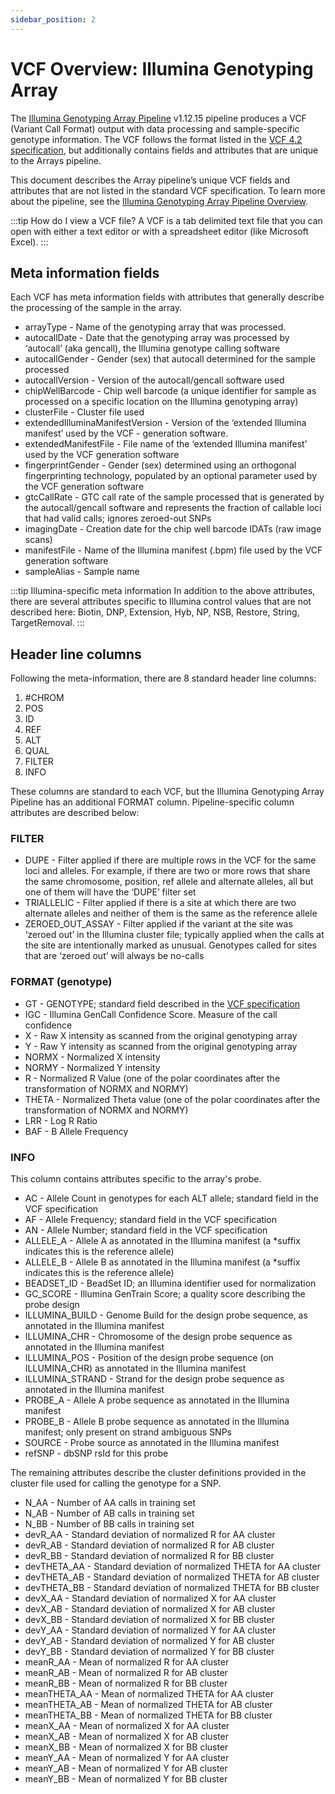```yaml
---
sidebar_position: 2
---
```


# VCF Overview: Illumina Genotyping Array

The [Illumina Genotyping Array Pipeline](https://github.com/broadinstitute/warp/blob/develop/pipelines/broad/genotyping/illumina/IlluminaGenotypingArray.wdl) v1.12.15 pipeline produces a VCF (Variant Call Format) output with data processing and sample-specific genotype information. The VCF follows the format listed in the [VCF 4.2 specification](https://samtools.github.io/hts-specs/VCFv4.2.pdf), but additionally contains fields and attributes that are unique to the Arrays pipeline.

This document describes the Array pipeline’s unique VCF fields and attributes that are not listed in the standard VCF specification. To learn more about the pipeline, see the [Illumina Genotyping Array Pipeline Overview](./README.md).


:::tip How do I view a VCF file?
A VCF is a tab delimited text file that you can open with either a text editor or with a spreadsheet editor (like Microsoft Excel).
:::

## Meta information fields
Each VCF has meta information fields with attributes that generally describe the processing of the sample in the array.


- arrayType - Name of the genotyping array that was processed.
- autocallDate - Date that the genotyping array was processed by ‘autocall’ (aka gencall), the Illumina genotype calling software
- autocallGender - Gender (sex) that autocall determined for the sample processed
- autocallVersion - Version of the autocall/gencall software used
- chipWellBarcode - Chip well barcode (a unique identifier for sample as processed on a specific location on the Illumina genotyping array)
- clusterFile - Cluster file used
- extendedIlluminaManifestVersion - Version of the ‘extended Illumina manifest’ used by the VCF - generation software.
- extendedManifestFile - File name of the ‘extended Illumina manifest’ used by the VCF generation software
- fingerprintGender - Gender (sex) determined using an orthogonal fingerprinting technology, populated by an optional parameter used by the VCF generation software
- gtcCallRate - GTC call rate of the sample processed that is generated by the autocall/gencall software and represents the fraction of callable loci that had valid calls; ignores zeroed-out SNPs
- imagingDate - Creation date for the chip well barcode IDATs (raw image scans)
- manifestFile - Name of the Illumina manifest (.bpm) file used by the VCF generation software
- sampleAlias - Sample name

:::tip Illumina-specific meta information
In addition to the above attributes, there are several attributes specific to Illumina control values that are not described here: Biotin, DNP, Extension, Hyb, NP, NSB, Restore, String, TargetRemoval.
:::

## Header line columns
Following the meta-information, there are 8 standard header line columns:
1. #CHROM
2. POS
3. ID
4. REF
5. ALT
6. QUAL
7. FILTER
8. INFO

These columns are standard to each VCF, but the Illumina Genotyping Array Pipeline has an additional FORMAT column. Pipeline-specific column attributes are described below:

### FILTER
- DUPE - Filter applied if there are multiple rows in the VCF for the same loci and alleles. For example, if there are two or more rows that share the same chromosome, position, ref allele and alternate alleles, all but one of them will have the ‘DUPE’ filter set
- TRIALLELIC - Filter applied if there is a site at which there are two alternate alleles and neither of them is the same as the reference allele
- ZEROED_OUT_ASSAY - Filter applied if the variant at the site was ‘zeroed out’ in the Illumina cluster file; typically applied when the calls at the site are intentionally marked as unusual. Genotypes called for sites that are ‘zeroed out’ will always be no-calls

### FORMAT (genotype)
- GT - GENOTYPE; standard field described in the [VCF specification](https://samtools.github.io/hts-specs/VCFv4.2.pdf)
- IGC - Illumina GenCall Confidence Score. Measure of the call confidence
- X - Raw X intensity as scanned from the original genotyping array
- Y - Raw Y intensity as scanned from the original genotyping array
- NORMX - Normalized X intensity
- NORMY - Normalized Y intensity
- R - Normalized R Value (one of the polar coordinates after the transformation of NORMX and NORMY)
- THETA - Normalized Theta value (one of the polar coordinates after the transformation of NORMX and NORMY)
- LRR - Log R Ratio
- BAF - B Allele Frequency

### INFO
This column contains attributes specific to the array's probe.

- AC - Allele Count in genotypes for each ALT allele; standard field in the VCF specification
- AF - Allele Frequency; standard field in the VCF specification
- AN - Allele Number; standard field in the VCF specification
- ALLELE_A - Allele A as annotated in the Illumina manifest (a *suffix indicates this is the reference allele)
- ALLELE_B - Allele B as annotated in the Illumina manifest (a *suffix indicates this is the reference allele)
- BEADSET_ID - BeadSet ID; an Illumina identifier used for normalization
- GC_SCORE - Illumina GenTrain Score; a quality score describing the probe design
- ILLUMINA_BUILD - Genome Build for the design probe sequence, as annotated in the Illumina manifest
- ILLUMINA_CHR - Chromosome of the design probe sequence as annotated in the Illumina manifest
- ILLUMINA_POS - Position of the design probe sequence (on ILLUMINA_CHR) as annotated in the Illumina manifest
- ILLUMINA_STRAND - Strand for the design probe sequence as annotated in the Illumina manifest
- PROBE_A - Allele A probe sequence as annotated in the Illumina manifest
- PROBE_B - Allele B probe sequence as annotated in the Illumina manifest; only present on strand ambiguous SNPs
- SOURCE - Probe source as annotated in the Illumina manifest
- refSNP - dbSNP rsId for this probe

The remaining attributes describe the cluster definitions provided in the cluster file used for calling the genotype for a SNP.

- N_AA - Number of AA calls in training set
- N_AB - Number of AB calls in training set
- N_BB - Number of BB calls in training set
- devR_AA - Standard deviation of normalized R for AA cluster
- devR_AB - Standard deviation of normalized R for AB cluster
- devR_BB - Standard deviation of normalized R for BB cluster
- devTHETA_AA - Standard deviation of normalized THETA for AA cluster
- devTHETA_AB - Standard deviation of normalized THETA for AB cluster
- devTHETA_BB - Standard deviation of normalized THETA for BB cluster
- devX_AA - Standard deviation of normalized X for AA cluster
- devX_AB - Standard deviation of normalized X for AB cluster
- devX_BB - Standard deviation of normalized X for BB cluster
- devY_AA - Standard deviation of normalized Y for AA cluster
- devY_AB - Standard deviation of normalized Y for AB cluster
- devY_BB - Standard deviation of normalized Y for BB cluster
- meanR_AA - Mean of normalized R for AA cluster
- meanR_AB - Mean of normalized R for AB cluster
- meanR_BB - Mean of normalized R for BB cluster
- meanTHETA_AA - Mean of normalized THETA for AA cluster
- meanTHETA_AB - Mean of normalized THETA for AB cluster
- meanTHETA_BB - Mean of normalized THETA for BB cluster
- meanX_AA - Mean of normalized X for AA cluster
- meanX_AB - Mean of normalized X for AB cluster
- meanX_BB - Mean of normalized X for BB cluster
- meanY_AA - Mean of normalized Y for AA cluster
- meanY_AB - Mean of normalized Y for AB cluster
- meanY_BB - Mean of normalized Y for BB cluster